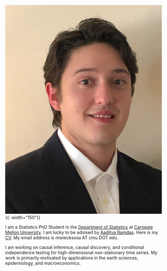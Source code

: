 ![image](/assets/images/WieckSosaMichael_headshot.JPG){{: width="150"}}

I am a Statistics PhD Student in the [Department of Statistics](https://www.stat.cmu.edu/) at [Carnegie Mellon University](https://www.cmu.edu/). I am lucky to be advised by [Aaditya Ramdas](https://www.stat.cmu.edu/~aramdas/). Here is my [CV](https://github.com/mwiecksosa/cv/blob/main/CV_WieckSosaMichael_2024.pdf). My email address is mwiecksosa AT cmu DOT edu.

I am working on causal inference, causal discovery, and conditional independence testing for high-dimensional non-stationary time series. My work is primarily motivated by applications in the earth sciences, epidemiology, and macroeconomics. 



